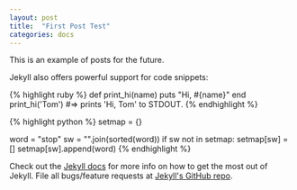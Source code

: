 ```yaml
---
layout: post
title:  "First Post Test"
categories: docs
---
```


This is an example of posts for the future.

Jekyll also offers powerful support for code snippets:

{% highlight ruby %}
def print_hi(name)
  puts "Hi, #{name}"
end
print_hi('Tom')
#=> prints 'Hi, Tom' to STDOUT.
{% endhighlight %}

{% highlight python %}
setmap = {}

word = "stop"
sw = "".join(sorted(word))
if sw not in setmap:
	    setmap[sw] = []
			setmap[sw].append(word)
{% endhighlight %}

Check out the [Jekyll docs][jekyll] for more info on how to get the most out of Jekyll. File all bugs/feature requests at [Jekyll's GitHub repo][jekyll-gh].

[jekyll-gh]: https://github.com/mojombo/jekyll
[jekyll]:    http://jekyllrb.com
